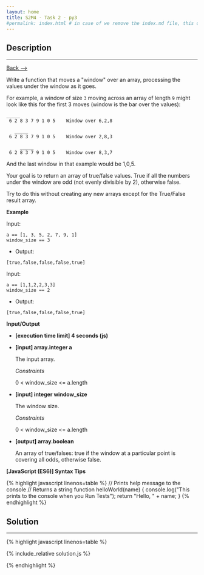 ```yaml
---
layout: home
title: S2M4 - Task 2 - py3
#permalink: index.html # in case of we remove the index.md file, this doc will be the index page
---
```


<div class="row">
<div class="columnStmt" markdown="1">

##  Description
------

[Back --> ](../README.md) 

Write a function that moves a "window" over an array, processing the values under the window as it goes.

For example, a window of size `3` moving across an array of length `9` might look like this for the first 3 moves (window is the bar over the values):

```
_____
 6 2 8 3 7 9 1 0 5    Window over 6,2,8

   _____
 6 2 8 3 7 9 1 0 5    Window over 2,8,3

     _____
 6 2 8 3 7 9 1 0 5    Window over 8,3,7
```

And the last window in that example would be 1,0,5.

Your goal is to return an array of true/false values. True if all the numbers under the window are odd (not evenly divisible by 2), otherwise false.

Try to do this without creating any new arrays except for the True/False result array.

**Example**

Input:

```
a == [1, 3, 5, 2, 7, 9, 1]
window_size == 3
```

-   Output:

```
[true,false,false,false,true]
```

Input:

```
a == [1,1,2,2,3,3]
window_size == 2
```

-   Output:

```
[true,false,false,false,true]
```

**Input/Output**

* **[execution time limit] 4 seconds (js)**

* **[input] array.integer a**

    The input array.

    *Constraints*

     0 < window_size <= a.length

* **[input] integer window_size**

    The window size.

    *Constraints*

    0 < window_size <= a.length

* **[output] array.boolean**

    An array of true/falses: true if the window at a particular point is covering all odds, otherwise false.

**[JavaScript (ES6)] Syntax Tips**

{% highlight javascript linenos=table %}
// Prints help message to the console
// Returns a string
function helloWorld(name) {
    console.log("This prints to the console when you Run Tests");
    return "Hello, " + name;
}
{% endhighlight %}

</div>
<div class="columnSol" markdown="1">

## Solution
------

{% highlight javascript linenos=table %}

{% include_relative solution.js %}

{% endhighlight %}

</div>
</div>